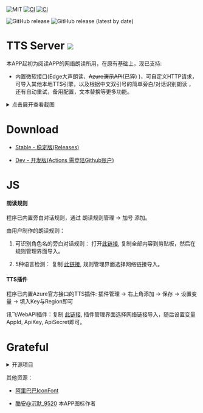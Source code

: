 ![MIT](https://img.shields.io/badge/license-MIT-green)
[![CI](https://github.com/jing332/tts-server-android/actions/workflows/release.yml/badge.svg)](https://github.com/jing332/tts-server-android/actions/workflows/release.yml)
[![CI](https://github.com/jing332/tts-server-android/actions/workflows/test.yml/badge.svg)](https://github.com/jing332/tts-server-android/actions/workflows/test.yml)

![GitHub release](https://img.shields.io/github/downloads/jing332/tts-server-android/total)
![GitHub release (latest by date)](https://img.shields.io/github/downloads/jing332/tts-server-android/latest/total)

# TTS Server [![](https://img.shields.io/badge/Q%E7%BE%A4-124841768-blue)](https://jq.qq.com/?_wv=1027&k=y7WCDjEA)

本APP起初为阅读APP的网络朗读所用，在原有基础上，现已支持:

* 内置微软接口(Edge大声朗读、~~Azure演示API~~(已猝) )，可自定义HTTP请求，可导入其他本地TTS引擎，以及根据中文双引号的简单旁白/对话识别朗读
  ，还有自动重试，备用配置，文本替换等更多功能。


<details>
  <summary>点击展开查看截图</summary>

  <img src="./images/1.jpg" height="150px">
  <img src="./images/2.jpg" height="150px">
  <img src="./images/3.jpg" height="150px">
  <img src="./images/4.jpg" height="150px">

</details>

# Download

* [Stable - 稳定版(Releases)](https://github.com/jing332/tts-server-android/releases)

* [Dev - 开发版(Actions 需登陆Github账户)](https://github.com/jing332/tts-server-android/actions)

# JS
#### 朗读规则
程序已内置旁白对话规则，通过 朗读规则管理 -> 加号 添加。

由用户制作的朗读规则：
1. 可识别角色名的旁白对话规则：
打开[此链接](https://www.gitlink.org.cn/geek/src/tree/master/ttsrv-speechRules-multiVoice.json), 复制全部内容到剪贴板，然后在规则管理界面导入。

2. 5种语言检测： 复制 [此链接](https://jt12.de/SYV2_1/2023/04/16/10/08/08/1681610888643b588876c09.json), 规则管理界面选择网络链接导入。

#### TTS插件
程序已内置Azure官方接口的TTS插件: 插件管理 -> 右上角添加 -> 保存 -> 设置变量 -> 填入Key与Region即可

讯飞WebAPI插件：复制 [此链接](https://jt12.de/SYV2_1/2023/04/16/10/25/17/1681611917643b5c8d61313.json), 插件管理界面选择网络链接导入，随后设置变量 AppId, ApiKey, ApiSecret即可。

# Grateful

<details>
  <summary>开源项目</summary>

| Android Application                                                             | Microsoft TTS                                                         |
|---------------------------------------------------------------------------------|-----------------------------------------------------------------------|
| [gedoor/legado](https://github.com/gedoor/legado)                               | [wxxxcxx/ms-ra-forwarder](https://github.com/wxxxcxx/ms-ra-forwarder) |
| [ag2s20150909/TTS](https://github.com/ag2s20150909/TTS)                         | [litcc/tts-server](https://github.com/litcc/tts-server)               |
| [benjaminwan/ChineseTtsTflite](https://github.com/benjaminwan/ChineseTtsTflite) | [asters1/tts](https://github.com/asters1/tts)                         |
| [yellowgreatsun/MXTtsEngine](https://github.com/yellowgreatsun/MXTtsEngine)     |
| [2dust/v2rayNG](https://github.com/2dust/v2rayNG)                               |

| Android Library                                                                                   | Description                                                                 |
|---------------------------------------------------------------------------------------------------|-----------------------------------------------------------------------------|
| [Rosemoe/sora-editor](https://github.com/Rosemoe/sora-editor)                                     | sora-editor is a cool and optimized code editor on Android platform         |
| [gedoor/rhino-android](https://github.com/gedoor/rhino-android)                                   | Give access to RhinoScriptEngine from the JSR223 interfaces on Android JRE. |
| [liangjingkanji/BRV](https://github.com/liangjingkanji/BRV)                                       | Android上最好的RecyclerView框架, 比 BRVAH 更简单强大                                    |
| [liangjingkanji/Net](https://github.com/liangjingkanji/Net)                                       | Android最好的网络请求工具, 比 Retrofit/OkGo 更简单易用                                     |
| [chibatching/kotpref](https://github.com/chibatching/kotpref)                                     | Android SharedPreferences delegation library for Kotlin                     |
| [google/ExoPlayer](https://github.com/google/ExoPlayer)                                           | An extensible media player for Android                                      |
| [material-components-android](https://github.com/material-components/material-components-android) | Modular and customizable Material Design UI components for Android          |
| [kotlinx.serialization](https://github.com/Kotlin/kotlinx.serialization/)                         | Kotlin multiplatform / multi-format serialization                           |
| [kotlinx.coroutine](https://github.com/Kotlin/kotlinx.coroutines)                                 | Library support for Kotlin coroutines                                       |

</details>

其他资源：

* [阿里巴巴IconFont](https://www.iconfont.cn/)

* [酷安@沉默_9520](http://www.coolapk.com/u/25956307) 本APP图标作者
